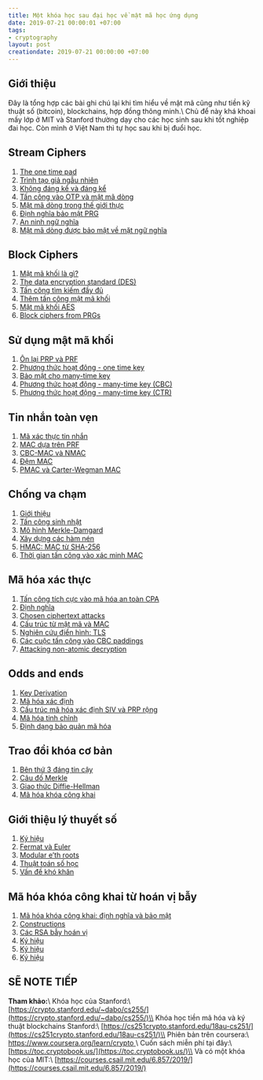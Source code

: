 ```yaml
---
title: Một khóa học sau đại học về mật mã học ứng dụng
date: 2019-07-21 00:00:01 +07:00
tags:
- cryptography
layout: post
creationdate: 2019-07-21 00:00:00 +07:00
---
```


## Giới thiệu

Đây là tổng hợp các bài ghi chú lại khi tìm hiểu về mật mã cũng như tiền kỹ thuật số (bitcoin), blockchains, hợp đồng thông minh.\\
Chủ để này khá khoai mấy lớp ở MIT và Stanford thường dạy cho các học sinh sau khi tốt nghiệp đai học. Còn mình ở Việt Nam thì tự học sau khi bị đuổi học.

## Stream Ciphers

1. [The one time pad](/crypto/001.html)
2. [Trình tạo giả ngẫu nhiên](/crypto/002.html)
3. [Không đáng kể và đáng kể](/crypto/003.html)
4. [Tấn công vào OTP và mật mã dòng](/crypto/004.html)
5. [Mật mã dòng trong thế giới thực](/crypto/005.html)
6. [Định nghĩa bảo mật PRG](/crypto/006.html)
7. [An ninh ngữ nghĩa](/crypto/007.html)
8. [Mật mã dòng được bảo mật về mặt ngữ nghĩa](/crypto/008.html)

## Block Ciphers

1. [Mật mã khối là gì?](/crypto/009.html)
2. [The data encryption standard (DES)](/crypto/010.html)
3. [Tấn công tìm kiếm đầy đủ](/crypto/011.html)
4. [Thêm tấn công mật mã khối](/crypto/012.html)
5. [Mật mã khối AES](/crypto/013.html)
6. [Block ciphers from PRGs](/crypto/014.html)

## Sử dụng mật mã khối

1. [Ôn lại PRP và PRF](/crypto/015.html)
2. [Phương thức hoạt đông - one time key](/crypto/016.html)
3. [Bảo mật cho many-time key](/crypto/017.html)
4. [Phương thức hoạt động - many-time key (CBC)](/crypto/018.html)
5. [Phương thức hoạt động - many-time key (CTR)](/crypto/019.html)

## Tin nhắn toàn vẹn

1. [Mã xác thực tin nhắn](/crypto/020.html)
2. [MAC dựa trên PRF](/crypto/021.html)
3. [CBC-MAC và NMAC](/crypto/022.html)
4. [Đệm MAC](/crypto/023.html)
5. [PMAC và Carter-Wegman MAC](/crypto/024.html)


## Chống va chạm

1. [Giới thiệu](/crypto/025.html)
2. [Tấn công sinh nhật](/crypto/026.html)
3. [Mô hình Merkle-Damgard](/crypto/027.html)
4. [Xây dựng các hàm nén](/crypto/028.html)
5. [HMAC: MAC từ SHA-256](/crypto/029.html)
6. [Thời gian tấn công vào xác minh MAC](/crypto/030.html)

## Mã hóa xác thực

1. [Tấn công tích cực vào mã hóa an toàn CPA](/crypto/031.html)
2. [Định nghĩa](/crypto/032.html)
3. [Chosen ciphertext attacks](/crypto/033.html)
4. [Cấu trúc từ mật mã và MAC](/crypto/034.html)
5. [Nghiên cứu điển hình: TLS](/crypto/035.html)
6. [Các cuộc tấn công vào CBC paddings](/crypto/036.html)
7. [Attacking non-atomic decryption](/crypto/037.html)

## Odds	and	ends	

1. [Key	Derivation](/crypto/038.html)
2. [Mã hóa xác định](/crypto/039.html)
3. [Cấu trúc mã hóa xác định SIV và PRP rộng](/crypto/040.html)
4. [Mã hóa tinh chỉnh](/crypto/041.html)
5. [Định dạng bảo quản mã hóa](/crypto/042.html)

## Trao đổi khóa cơ bản

1. [Bên thứ 3 đáng tin cậy](/crypto/043.html)
2. [Câu đố Merkle](/crypto/044.html)
3. [Giao thức Diffie-Hellman](/crypto/045.html)
4. [Mã hóa khóa công khai](/crypto/046.html)

## Giới thiệu lý thuyết số

1. [Ký hiệu](/crypto/047.html)
2. [Fermat và Euler](/crypto/048.html)
3. [Modular e’th roots](/crypto/049.html)
4. [Thuật toán số học](/crypto/050.html)
5. [Vấn đề khó khăn](/crypto/051.html)


## Mã hóa khóa công khai từ hoán vị bẫy

1. [Mã hóa khóa công khai: định nghĩa và bảo mật](/crypto/052.html)
2. [Constructions](/crypto/053.html)
3. [Các RSA bẫy hoán vị](/crypto/054.html)
4. [Ký hiệu](/crypto/055.html)
5. [Ký hiệu](/crypto/056.html)
6. [Ký hiệu](/crypto/057.html)












## SẼ NOTE TIẾP

**Tham khảo:**\\
Khóa học của Stanford:\\
[https://crypto.stanford.edu/~dabo/cs255/](https://crypto.stanford.edu/~dabo/cs255/)\\
Khóa học tiền mã hóa và ký thuật blockchains Stanford:\\
[https://cs251crypto.stanford.edu/18au-cs251/](https://cs251crypto.stanford.edu/18au-cs251/)\\
Phiên bản trên coursera:\\
[https://www.coursera.org/learn/crypto ](https://www.coursera.org/learn/crypto)\\
Cuốn sách miễn phí tại đây:\\
[https://toc.cryptobook.us/](https://toc.cryptobook.us/)\\
Và có một khóa học của MIT:\\
[https://courses.csail.mit.edu/6.857/2019/](https://courses.csail.mit.edu/6.857/2019/)

